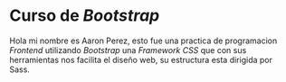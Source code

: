 # Curso de _Bootstrap_

Hola mi nombre es Aaron Perez, esto fue una practica de programacion _Frontend_
utilizando _Bootstrap_ una _Framework CSS_ que con sus herramientas nos facilita
el diseño web, su estructura esta dirigida por Sass.
